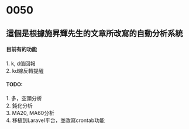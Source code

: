# 0050

## 這個是根據施昇輝先生的文章所改寫的自動分析系統

#### 目前有的功能

<p>
1. k, d值回報<br/>
2. kd線反轉提醒<br/>
</p>


#### TODO:

<p>
1. 多，空頭分析<br/>
2. 鈍化分析<br/>
3. MA20, MA60分析<br/>
4. 移植到Laravel平台，並改寫crontab功能<br/>
</p>

